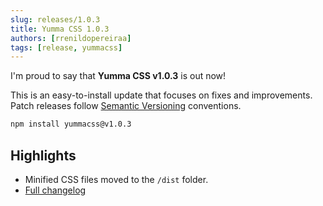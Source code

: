 ```yaml
---
slug: releases/1.0.3
title: Yumma CSS 1.0.3
authors: [rrenildopereiraa]
tags: [release, yummacss]
---
```


I'm proud to say that **Yumma CSS v1.0.3** is out now!

This is an easy-to-install update that focuses on fixes and improvements. Patch releases follow [Semantic Versioning](https://docs.npmjs.com/about-semantic-versioning) conventions.

<!-- truncate -->

```bash
npm install yummacss@v1.0.3
```

## Highlights
- Minified CSS files moved to the `/dist` folder.
- [Full changelog](https://github.com/yumma-lib/yumma-css/releases/tag/v1.0.3)